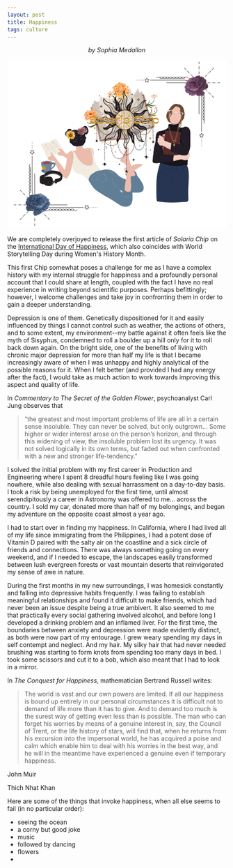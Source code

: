 ```yaml
---
layout: post
title: Happiness
tags: culture
---
```


<p style='text-align: center;'><i>by Sophia Medallon</i>

<img src='/images/SC_Happy.png'></p>
We are completely overjoyed to release the first article of *Solaria Chip* on the [International Day of Happiness](https://www.un.org/en/observances/happiness-day), which also coincides with World Storytelling Day during Women's History Month. 

This first Chip somewhat poses a challenge for me as I have a complex history with my internal struggle for happiness and a profoundly personal account that I could share at length, coupled with the fact I have no real experience in writing beyond scientific purposes. Perhaps befittingly; however, I welcome challenges and take joy in confronting them in order to gain a deeper understanding.

Depression is one of them. Genetically dispositioned for it and easily influenced by things I cannot control such as weather, the actions of others, and to some extent, my environment--my battle against it often feels like the myth of Sisyphus, condemned to roll a boulder up a hill only for it to roll back down again. On the bright side, one of the benefits of living with chronic major depression for more than half my life is that I became increasingly aware of when I was unhappy and highly analytical of the possible reasons for it. When I felt better (and provided I had any energy after the fact), I would take as much action to work towards improving this aspect and quality of life. 

In *Commentary to The Secret of the Golden Flower*, psychoanalyst Carl Jung observes that 
> “the greatest and most important problems of life are all in a certain sense insoluble. They can never be solved, but only outgrown... Some higher or wider interest arose on the person’s horizon, and through this widening of view, the insoluble problem lost its urgency. It was not solved logically in its own terms, but faded out when confronted with a new and stronger life-tendency."

I solved the initial problem with my first career in Production and Engineering where I spent 8 dreadful hours feeling like I was going nowhere, while also dealing with sexual harrassment on a day-to-day basis. I took a risk by being unemployed for the first time, until almost serendipitously a career in Astronomy was offered to me... across the country. I sold my car, donated more than half of my belongings, and began my adventure on the opposite coast almost a year ago. 

I had to start over in finding my happiness. In California, where I had lived all of my life since immigrating from the Philippines, I had a potent dose of Vitamin D paired with the salty air on the coastline and a sick circle of friends and connections. There was always something going on every weekend, and if I needed to escape, the landscapes easily transformed between lush evergreen forests or vast mountain deserts that reinvigorated my sense of awe in nature. 

During the first months in my new surroundings, I was homesick constantly and falling into depressive habits frequently. I was failing to establish meaningful relationships and found it difficult to make friends, which had never been an issue despite being a true ambivert. It also seemed to me that practically every social gathering involved alcohol, and before long I developed a drinking problem and an inflamed liver. For the first time, the boundaries between anxiety and depression were made evidently distinct, as both were now part of my entourage. I grew weary spending my days in self contempt and neglect. And my hair. My silky hair that had never needed brushing was starting to form knots from spending too many days in bed. I took some scissors and cut it to a bob, which also meant that I had to look in a mirror.

In *The Conquest for Happiness*, mathematician Bertrand Russell writes:
> The world is vast and our own powers are limited. If all our happiness is bound up entirely in our personal circumstances it is difficult not to demand of life more than it has to give. And to demand too much is the surest way of getting even less than is possible. The man who can forget his worries by means of a genuine interest in, say, the Council of Trent, or the life history of stars, will find that, when he returns from his excursion into the impersonal world, he has acquired a poise and calm which enable him to deal with his worries in the best way, and he will in the meantime have experienced a genuine even if temporary happiness.

John Muir 

Thich Nhat Khan

Here are some of the things that invoke happiness, when all else seems to fail (in no particular order):
* seeing the ocean
* a corny but good joke
* music
* followed by dancing
* flowers
* 
